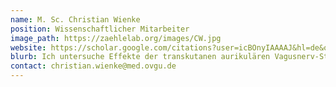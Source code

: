 ```yaml
---
name: M. Sc. Christian Wienke
position: Wissenschaftlicher Mitarbeiter
image_path: https://zaehlelab.org/images/CW.jpg
website: https://scholar.google.com/citations?user=icBOnyIAAAAJ&hl=de&oi=ao
blurb: Ich untersuche Effekte der transkutanen aurikulären Vagusnerv-Stimulation (taVNS) auf zentrale, neuronale Prozesse bei gesunden Erwachsenen. Von besonderem Interesse ist dabei die Suche nach einem Biomarker für die Effektivität von taVNS.
contact: christian.wienke@med.ovgu.de
---
```

